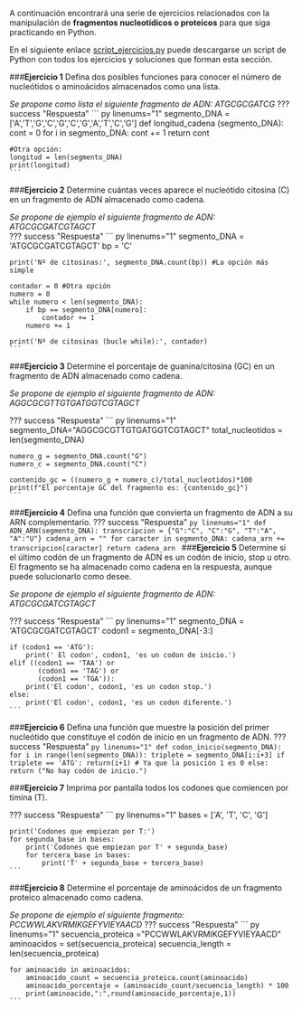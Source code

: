 A continuación encontrará una serie de ejercicios relacionados con la manipulación de **fragmentos nucleotídicos o proteicos** para que siga practicando en Python. 

En el siguiente enlace [script_ejercicios.py](script_ejercicios.py) puede descargarse un script de Python con todos los ejercicios y soluciones que forman esta sección. 

###**Ejercicio 1** 
Defina dos posibles funciones para conocer el número de nucleótidos o aminoácidos almacenados como una lista.

*Se propone como lista el siguiente fragmento de ADN: ATGCGCGATCG*
??? success "Respuesta"
    ``` py linenums="1"
    segmento_DNA = ['A','T','G','C','G','C','G','A','T','C','G']
    def longitud_cadena (segmento_DNA):
        cont = 0
        for i in segmento_DNA:
            cont += 1
        return cont

    #Otra opción: 
    longitud = len(segmento_DNA)
    print(longitud)
    ```
###**Ejercicio 2** 
Determine cuántas veces aparece el nucleótido citosina (C) en un fragmento de ADN almacenado como cadena.

*Se propone de ejemplo el siguiente fragmento de ADN: ATGCGCGATCGTAGCT*  
??? success "Respuesta"
    ``` py linenums="1"
    segmento_DNA = 'ATGCGCGATCGTAGCT'
    bp = 'C'
        
    print('Nº de citosinas:', segmento_DNA.count(bp)) #La opción más simple
        
    contador = 0 #Otra opción
    numero = 0
    while numero < len(segmento_DNA):
        if bp == segmento_DNA[numero]:
            contador += 1
        numero += 1
        
    print('Nº de citosinas (bucle while):', contador)
    ```
###**Ejercicio 3** 
Determine el porcentaje de guanina/citosina (GC) en un fragmento de ADN almacenado como cadena.

*Se propone de ejemplo el siguiente fragmento de ADN: AGGCGCGTTGTGATGGTCGTAGCT*

??? success "Respuesta"
    ``` py linenums="1"
    segmento_DNA="AGGCGCGTTGTGATGGTCGTAGCT"
    total_nucleotidos = len(segmento_DNA)
            
    numero_g = segmento_DNA.count("G")
    numero_c = segmento_DNA.count("C")
                    
    contenido_gc = ((numero_g + numero_c)/total_nucleotidos)*100
    print(f"El porcentaje GC del fragmento es: {contenido_gc}")
    ```

###**Ejercicio 4** 
Defina una función que convierta un fragmento de ADN a su ARN complementario.
??? success "Respuesta"
    ``` py linenums="1"
    def ADN_ARN(segmento_DNA):
        transcripcion = {"G":"C", "C":"G", "T":"A", "A":"U"}
        cadena_arn = ""
        for caracter in segmento_DNA:
            cadena_arn += transcripcion[caracter]
        return cadena_arn 
    ```
###**Ejercicio 5** 
Determine si el último codón de un fragmento de ADN es un codón de inicio, stop u otro. El fragmento se ha almacenado como cadena en la respuesta, aunque puede solucionarlo como desee.

*Se propone de ejemplo el siguiente fragmento de ADN: ATGCGCGATCGTAGCT*  

??? success "Respuesta"
    ``` py linenums="1"
    segmento_DNA = 'ATGCGCGATCGTAGCT'
    codon1 = segmento_DNA[-3:]
        
    if (codon1 == 'ATG'):
        print(' El codon', codon1, 'es un codon de inicio.')
    elif ((codon1 == 'TAA') or
           (codon1 == 'TAG') or
           (codon1 == 'TGA')):
        print('El codon', codon1, 'es un codon stop.')
    else:
        print('El codon', codon1, 'es un codon diferente.')
    ```
###**Ejercicio 6** 
Defina una función que muestre la posición del primer nucleótido que constituye el codón de inicio en un fragmento de ADN.
??? success "Respuesta"
    ``` py linenums="1"
    def codon_inicio(segmento_DNA):
        for i in range(len(segmento_DNA)):
            triplete = segmento_DNA[i:i+3]
            if triplete == 'ATG':
                return(i+1) # Ya que la posición 1 es 0
        else:
            return ("No hay codón de inicio.")
    ```

###**Ejercicio 7** 
Imprima por pantalla todos los codones que comiencen por timina (T).
 
??? success "Respuesta"
    ``` py linenums="1"
    bases = ['A', 'T', 'C', 'G']
        
    print('Codones que empiezan por T:')
    for segunda_base in bases:
        print('Codones que empiezan por T' + segunda_base)
        for tercera_base in bases:
            print('T' + segunda_base + tercera_base)
    ```

###**Ejercicio 8** 
Determine el porcentaje de aminoácidos de un fragmento proteico almacenado como cadena.

*Se propone de ejemplo el siguiente fragmento: PCCWWLAKVRMIKGEFYVIEYAACD*
??? success "Respuesta"
    ``` py linenums="1"
    secuencia_proteica ="PCCWWLAKVRMIKGEFYVIEYAACD"
    aminoacidos = set(secuencia_proteica)
    secuencia_length = len(secuencia_proteica)
        
    for aminoacido in aminoacidos:
        aminoacido_count = secuencia_proteica.count(aminoacido)
        aminoacido_porcentaje = (aminoacido_count/secuencia_length) * 100
        print(aminoacido,":",round(aminoacido_porcentaje,1))
    ```

